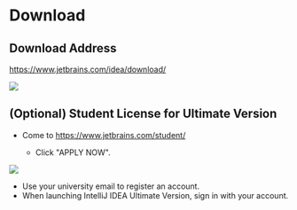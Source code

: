# Download

## Download Address
https://www.jetbrains.com/idea/download/

![](https://ws1.sinaimg.cn/large/006tKfTcly1g0argbz0onj30t20dpjrw.jpg)

## (Optional) Student License for Ultimate Version

- Come to https://www.jetbrains.com/student/ 

  - Click "APPLY NOW".

    

![](https://ws2.sinaimg.cn/large/006tKfTcly1g0arihzduwj30xm0c5aai.jpg)

- Use your university email to register an account.
- When launching IntelliJ IDEA Ultimate Version, sign in with your account.

